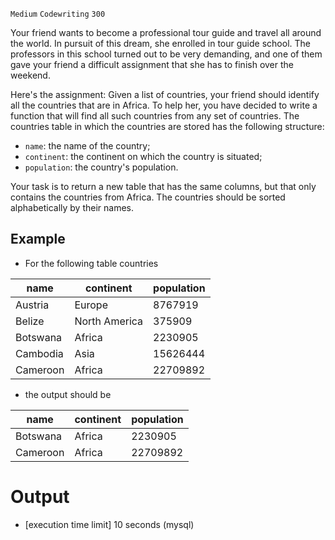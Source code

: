 `Medium`	`Codewriting` 	`300`

Your friend wants to become a professional tour guide and travel all around the world. In pursuit of this dream, she enrolled in tour guide school. The professors in this school turned out to be very demanding, and one of them gave your friend a difficult assignment that she has to finish over the weekend.

Here's the assignment: Given a list of countries, your friend should identify all the countries that are in Africa. To help her, you have decided to write a function that will find all such countries from any set of countries. The countries table in which the countries are stored has the following structure:

- `name`: the name of the country;
- `continent`: the continent on which the country is situated;
- `population`: the country's population.

Your task is to return a new table that has the same columns, but that only contains the countries from Africa. The countries should be sorted alphabetically by their names.

## Example

- For the following table countries

| name      | 	continent     | 	population  |
|-----------|----------------|--------------|
| Austria   | Europe	        | 8767919      |
| Belize	   | North America  | 375909       |
| Botswana	 | Africa	        | 2230905      |
| Cambodia	 | Asia	          | 15626444     |
| Cameroon	 | Africa	        | 22709892     |

- the output should be

| name	     | continent  | population  |
|-----------|------------|-------------|
| Botswana	 | Africa	    | 2230905     |
| Cameroon	 | Africa	    | 22709892    |

# Output
- [execution time limit] 10 seconds (mysql)


